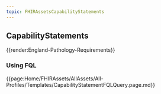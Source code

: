 ```yaml
---
topic: FHIRAssetsCapabilityStatements
---
```


## CapabilityStatements

{{render:England-Pathology-Requirements}}

### Using FQL

<div class="regular">
{{page:Home/FHIRAssets/AllAssets/All-Profiles/Templates/CapabilityStatementFQLQuery.page.md}}
</div>

